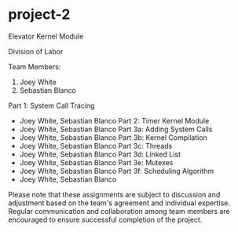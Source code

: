 # project-2
Elevator Kernel Module


Division of Labor

Team Members:
1. Joey White
2. Sebastian Blanco

Part 1: System Call Tracing
- Joey White, Sebastian Blanco
Part 2: Timer Kernel Module
- Joey White, Sebastian Blanco
Part 3a: Adding System Calls
- Joey White, Sebastian Blanco
Part 3b: Kernel Compilation
- Joey White, Sebastian Blanco
Part 3c: Threads
- Joey White, Sebastian Blanco
Part 3d: Linked List
- Joey White, Sebastian Blanco
Part 3e: Mutexes
- Joey White, Sebastian Blanco
Part 3f: Scheduling Algorithm
- Joey White, Sebastian Blanco

Please note that these assignments are subject to discussion and adjustment based on the team's
agreement and individual expertise. Regular communication and collaboration among team
members are encouraged to ensure successful completion of the project.
